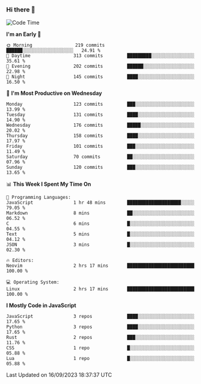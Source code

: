 ### Hi there 👋
<!--START_SECTION:waka-->
![Code Time](http://img.shields.io/badge/Code%20Time-155%20hrs%2052%20mins-blue)

**I'm an Early 🐤** 

```text
🌞 Morning                219 commits         ██████░░░░░░░░░░░░░░░░░░░   24.91 % 
🌆 Daytime                313 commits         █████████░░░░░░░░░░░░░░░░   35.61 % 
🌃 Evening                202 commits         ██████░░░░░░░░░░░░░░░░░░░   22.98 % 
🌙 Night                  145 commits         ████░░░░░░░░░░░░░░░░░░░░░   16.50 % 
```
📅 **I'm Most Productive on Wednesday** 

```text
Monday                   123 commits         ███░░░░░░░░░░░░░░░░░░░░░░   13.99 % 
Tuesday                  131 commits         ████░░░░░░░░░░░░░░░░░░░░░   14.90 % 
Wednesday                176 commits         █████░░░░░░░░░░░░░░░░░░░░   20.02 % 
Thursday                 158 commits         ████░░░░░░░░░░░░░░░░░░░░░   17.97 % 
Friday                   101 commits         ███░░░░░░░░░░░░░░░░░░░░░░   11.49 % 
Saturday                 70 commits          ██░░░░░░░░░░░░░░░░░░░░░░░   07.96 % 
Sunday                   120 commits         ███░░░░░░░░░░░░░░░░░░░░░░   13.65 % 
```


📊 **This Week I Spent My Time On** 

```text
💬 Programming Languages: 
JavaScript               1 hr 48 mins        ████████████████████░░░░░   79.05 % 
Markdown                 8 mins              ██░░░░░░░░░░░░░░░░░░░░░░░   06.52 % 
C                        6 mins              █░░░░░░░░░░░░░░░░░░░░░░░░   04.55 % 
Text                     5 mins              █░░░░░░░░░░░░░░░░░░░░░░░░   04.12 % 
JSON                     3 mins              █░░░░░░░░░░░░░░░░░░░░░░░░   02.30 % 

🔥 Editors: 
Neovim                   2 hrs 17 mins       █████████████████████████   100.00 % 

💻 Operating System: 
Linux                    2 hrs 17 mins       █████████████████████████   100.00 % 
```

**I Mostly Code in JavaScript** 

```text
JavaScript               3 repos             ████░░░░░░░░░░░░░░░░░░░░░   17.65 % 
Python                   3 repos             ████░░░░░░░░░░░░░░░░░░░░░   17.65 % 
Rust                     2 repos             ███░░░░░░░░░░░░░░░░░░░░░░   11.76 % 
CSS                      1 repo              █░░░░░░░░░░░░░░░░░░░░░░░░   05.88 % 
Lua                      1 repo              █░░░░░░░░░░░░░░░░░░░░░░░░   05.88 % 
```




 Last Updated on 16/09/2023 18:37:37 UTC
<!--END_SECTION:waka-->

<!--
**YoganshSharma/YoganshSharma** is a ✨ _special_ ✨ repository because its `README.md` (this file) appears on your GitHub profile.

Here are some ideas to get you started:

- 🔭 I’m currently working on ...
- 🌱 I’m currently learning ...
- 👯 I’m looking to collaborate on ...
- 🤔 I’m looking for help with ...
- 💬 Ask me about ...
- 📫 How to reach me: ...
- 😄 Pronouns: ...
- ⚡ Fun fact: ...
-->
